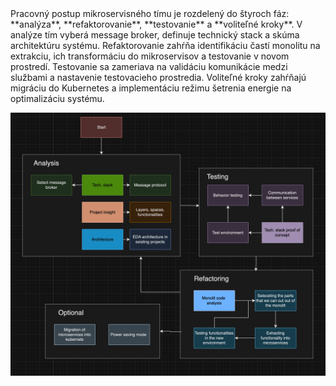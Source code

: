 <div style={{ textAlign: 'justify' }}>
Pracovný postup mikroservisného tímu je rozdelený do štyroch fáz: **analýza**, **refaktorovanie**, **testovanie** a **voliteľné kroky**. V analýze tím vyberá message broker, definuje technický stack a skúma architektúru systému. Refaktorovanie zahŕňa identifikáciu častí monolitu na extrakciu, ich transformáciu do mikroservisov a testovanie v novom prostredí. Testovanie sa zameriava na validáciu komunikácie medzi službami a nastavenie testovacieho prostredia. Voliteľné kroky zahŕňajú migráciu do Kubernetes a implementáciu režimu šetrenia energie na optimalizáciu systému.
</div>

![ilustration-image](/img/micro_doc/roadmap_micro.png)